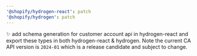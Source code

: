 ```yaml
---
'@shopify/hydrogen-react': patch
'@shopify/hydrogen': patch
---
```


✨ add schema generation for customer account api in hydrogen-react and export these types in both hydrogen-react & hydrogen. Note the current CA API version is `2024-01` which is a release candidate and subject to change.
